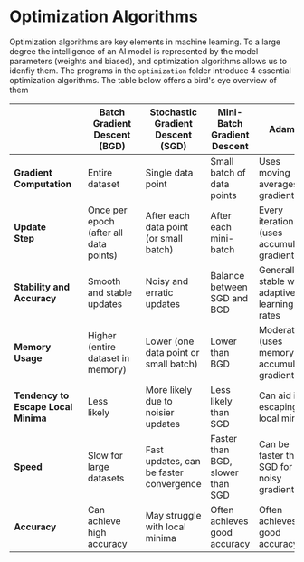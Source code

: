 # Optimization Algorithms

Optimization algorithms are key elements in machine learning. 
To a large degree the intelligence of an AI model is represented by the model parameters (weights and biased), and optimization algorithms allows us to idenfiy them. 
The  programs in the  `optimization` folder introduce 4 essential optimization algorithms. The table below offers a bird's eye overview of them

|         | **Batch Gradient Descent (BGD)** | **Stochastic Gradient Descent (SGD)** | **Mini-Batch Gradient Descent** | **AdamW** |
|----------------------------------|-----------------------------------------|----------------------------------------|------------------------------------|--------|
| **Gradient Computation**   | Entire dataset       | Single data point | Small batch of data points | Uses moving averages of gradients |
| **Update Step**     | Once per epoch (after all data points) | After each data point (or small batch) | After each mini-batch | Every iteration (uses accumulated gradients) |
| **Stability and Accuracy**  | Smooth and stable updates    | Noisy and erratic updates    | Balance between SGD and BGD | Generally stable with adaptive learning rates |
| **Memory Usage**     | Higher (entire dataset in memory)  | Lower (one data point or small batch) | Lower than BGD | Moderate (uses memory for accumulated gradients) |
| **Tendency to Escape Local Minima** | Less likely        | More likely due to noisier updates  | Less likely than SGD | Can aid in escaping local minima |
| **Speed** | Slow for large datasets | Fast updates, can be faster convergence | Faster than BGD, slower than SGD | Can be faster than SGD for noisy gradients |
| **Accuracy** | Can achieve high accuracy | May struggle with local minima | Often achieves good accuracy | Often achieves good accuracy |
